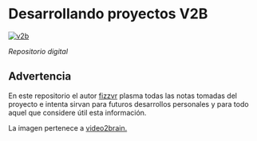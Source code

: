 Desarrollando proyectos V2B
================

[![v2b](http://fizzvr.github.io/ivr/proyectos/gallery-img-1f4-full.jpg)](http://fizzvr.github.io/proyectos/createjs-497.html "Mirar presentación")

*Repositorio digital*

Advertencia
---

En este repositorio el autor [fizzvr](http://fizzvr.github.io) plasma todas las notas tomadas del proyecto e intenta sirvan para futuros desarrollos personales y para todo aquel que considere útil esta información.

La imagen pertenece a [video2brain.](https://www.video2brain.com/mx/)
